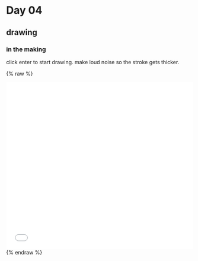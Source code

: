 # Day 04

## drawing

### in the making
click enter to start drawing. make loud noise so the stroke gets thicker.

{% raw %}
<iframe src="content/day04/02/embed.html" width="100%" height="450" frameborder="no"></iframe>
{% endraw %}